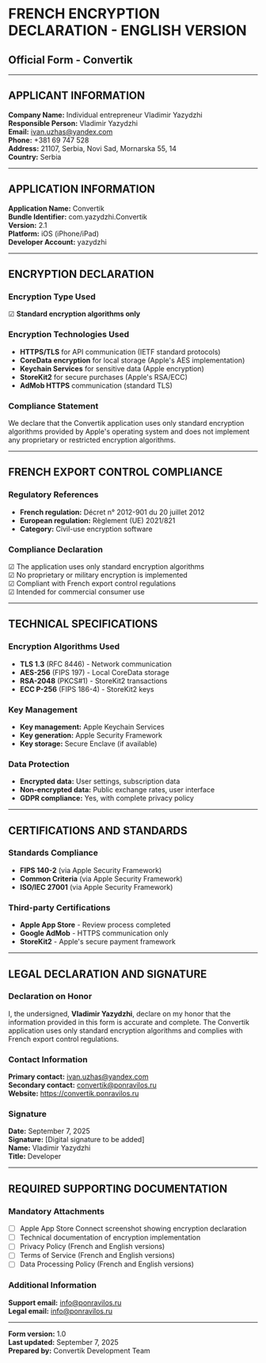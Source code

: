 # FRENCH ENCRYPTION DECLARATION - ENGLISH VERSION
## Official Form - Convertik

---

## APPLICANT INFORMATION

**Company Name:** Individual entrepreneur Vladimir Yazydzhi  
**Responsible Person:** Vladimir Yazydzhi  
**Email:** ivan.uzhas@yandex.com  
**Phone:** +381 69 747 528  
**Address:** 21107, Serbia, Novi Sad, Mornarska 55, 14  
**Country:** Serbia  

---

## APPLICATION INFORMATION

**Application Name:** Convertik  
**Bundle Identifier:** com.yazydzhi.Convertik  
**Version:** 2.1  
**Platform:** iOS (iPhone/iPad)  
**Developer Account:** yazydzhi  

---

## ENCRYPTION DECLARATION

### Encryption Type Used
☑ **Standard encryption algorithms only**

### Encryption Technologies Used
- **HTTPS/TLS** for API communication (IETF standard protocols)
- **CoreData encryption** for local storage (Apple's AES implementation)
- **Keychain Services** for sensitive data (Apple encryption)
- **StoreKit2** for secure purchases (Apple's RSA/ECC)
- **AdMob HTTPS** communication (standard TLS)

### Compliance Statement
We declare that the Convertik application uses only standard encryption algorithms provided by Apple's operating system and does not implement any proprietary or restricted encryption algorithms.

---

## FRENCH EXPORT CONTROL COMPLIANCE

### Regulatory References
- **French regulation:** Décret n° 2012-901 du 20 juillet 2012
- **European regulation:** Règlement (UE) 2021/821
- **Category:** Civil-use encryption software

### Compliance Declaration
☑ The application uses only standard encryption algorithms  
☑ No proprietary or military encryption is implemented  
☑ Compliant with French export control regulations  
☑ Intended for commercial consumer use  

---

## TECHNICAL SPECIFICATIONS

### Encryption Algorithms Used
- **TLS 1.3** (RFC 8446) - Network communication
- **AES-256** (FIPS 197) - Local CoreData storage
- **RSA-2048** (PKCS#1) - StoreKit2 transactions
- **ECC P-256** (FIPS 186-4) - StoreKit2 keys

### Key Management
- **Key management:** Apple Keychain Services
- **Key generation:** Apple Security Framework
- **Key storage:** Secure Enclave (if available)

### Data Protection
- **Encrypted data:** User settings, subscription data
- **Non-encrypted data:** Public exchange rates, user interface
- **GDPR compliance:** Yes, with complete privacy policy

---

## CERTIFICATIONS AND STANDARDS

### Standards Compliance
- **FIPS 140-2** (via Apple Security Framework)
- **Common Criteria** (via Apple Security Framework)
- **ISO/IEC 27001** (via Apple Security Framework)

### Third-party Certifications
- **Apple App Store** - Review process completed
- **Google AdMob** - HTTPS communication only
- **StoreKit2** - Apple's secure payment framework

---

## LEGAL DECLARATION AND SIGNATURE

### Declaration on Honor
I, the undersigned, **Vladimir Yazydzhi**, declare on my honor that the information provided in this form is accurate and complete. The Convertik application uses only standard encryption algorithms and complies with French export control regulations.

### Contact Information
**Primary contact:** ivan.uzhas@yandex.com  
**Secondary contact:** convertik@ponravilos.ru  
**Website:** https://convertik.ponravilos.ru  

### Signature
**Date:** September 7, 2025  
**Signature:** [Digital signature to be added]  
**Name:** Vladimir Yazydzhi  
**Title:** Developer  

---

## REQUIRED SUPPORTING DOCUMENTATION

### Mandatory Attachments
- [ ] Apple App Store Connect screenshot showing encryption declaration
- [ ] Technical documentation of encryption implementation
- [ ] Privacy Policy (French and English versions)
- [ ] Terms of Service (French and English versions)
- [ ] Data Processing Policy (French and English versions)

### Additional Information
**Support email:** info@ponravilos.ru  
**Legal email:** info@ponravilos.ru  

---

**Form version:** 1.0  
**Last updated:** September 7, 2025  
**Prepared by:** Convertik Development Team

